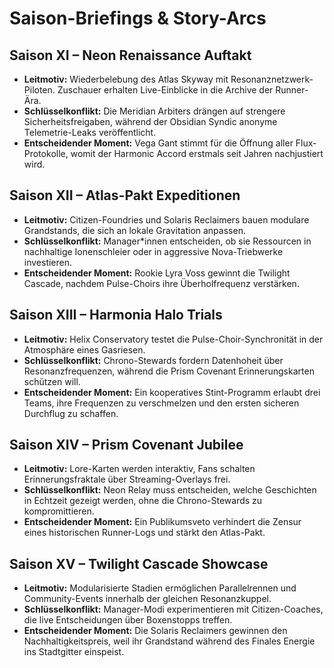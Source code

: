# Saison-Briefings & Story-Arcs

## Saison XI – Neon Renaissance Auftakt
- **Leitmotiv:** Wiederbelebung des Atlas Skyway mit Resonanznetzwerk-Piloten. Zuschauer erhalten Live-Einblicke in die Archive der Runner-Ära.
- **Schlüsselkonflikt:** Die Meridian Arbiters drängen auf strengere Sicherheitsfreigaben, während der Obsidian Syndic anonyme Telemetrie-Leaks veröffentlicht.
- **Entscheidender Moment:** Vega Gant stimmt für die Öffnung aller Flux-Protokolle, womit der Harmonic Accord erstmals seit Jahren nachjustiert wird.

## Saison XII – Atlas-Pakt Expeditionen
- **Leitmotiv:** Citizen-Foundries und Solaris Reclaimers bauen modulare Grandstands, die sich an lokale Gravitation anpassen.
- **Schlüsselkonflikt:** Manager*innen entscheiden, ob sie Ressourcen in nachhaltige Ionenschleier oder in aggressive Nova-Triebwerke investieren.
- **Entscheidender Moment:** Rookie Lyra Voss gewinnt die Twilight Cascade, nachdem Pulse-Choirs ihre Überholfrequenz verstärken.

## Saison XIII – Harmonia Halo Trials
- **Leitmotiv:** Helix Conservatory testet die Pulse-Choir-Synchronität in der Atmosphäre eines Gasriesen.
- **Schlüsselkonflikt:** Chrono-Stewards fordern Datenhoheit über Resonanzfrequenzen, während die Prism Covenant Erinnerungskarten schützen will.
- **Entscheidender Moment:** Ein kooperatives Stint-Programm erlaubt drei Teams, ihre Frequenzen zu verschmelzen und den ersten sicheren Durchflug zu schaffen.

## Saison XIV – Prism Covenant Jubilee
- **Leitmotiv:** Lore-Karten werden interaktiv, Fans schalten Erinnerungsfraktale über Streaming-Overlays frei.
- **Schlüsselkonflikt:** Neon Relay muss entscheiden, welche Geschichten in Echtzeit gezeigt werden, ohne die Chrono-Stewards zu kompromittieren.
- **Entscheidender Moment:** Ein Publikumsveto verhindert die Zensur eines historischen Runner-Logs und stärkt den Atlas-Pakt.

## Saison XV – Twilight Cascade Showcase
- **Leitmotiv:** Modularisierte Stadien ermöglichen Parallelrennen und Community-Events innerhalb der gleichen Resonanzkuppel.
- **Schlüsselkonflikt:** Manager-Modi experimentieren mit Citizen-Coaches, die live Entscheidungen über Boxenstopps treffen.
- **Entscheidender Moment:** Die Solaris Reclaimers gewinnen den Nachhaltigkeitspreis, weil ihr Grandstand während des Finales Energie ins Stadtgitter einspeist.
